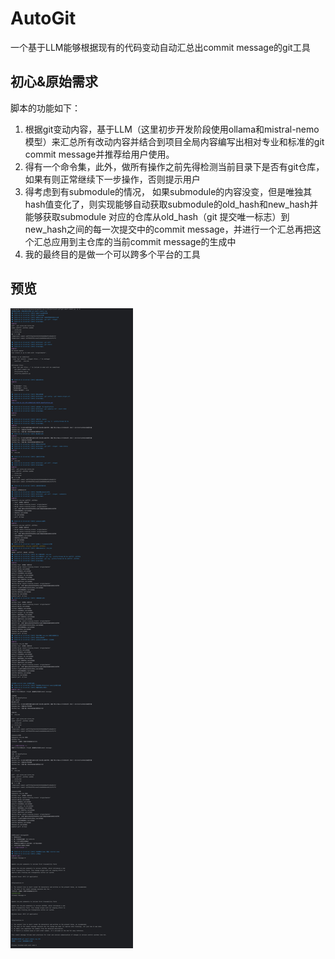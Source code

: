 # AutoGit

一个基于LLM能够根据现有的代码变动自动汇总出commit message的git工具

## 初心&原始需求

脚本的功能如下：

1. 根据git变动内容，基于LLM（这里初步开发阶段使用ollama和mistral-nemo模型）来汇总所有改动内容并结合到项目全局内容编写出相对专业和标准的git
   commit message并推荐给用户使用。
2. 得有一个命令集，此外，做所有操作之前先得检测当前目录下是否有git仓库，如果有则正常继续下一步操作，否则提示用户
3. 得考虑到有submodule的情况， 如果submodule的内容没变，但是唯独其hash值变化了，则实现能够自动获取submodule的old_hash和new_hash并能够获取submodule
   对应的仓库从old_hash（git 提交唯一标志）到 new_hash之间的每一次提交中的commit message，并进行一个汇总再把这个汇总应用到主仓库的当前commit
   message的生成中
4. 我的最终目的是做一个可以跨多个平台的工具

## 预览
![img.png](assets/img.png)